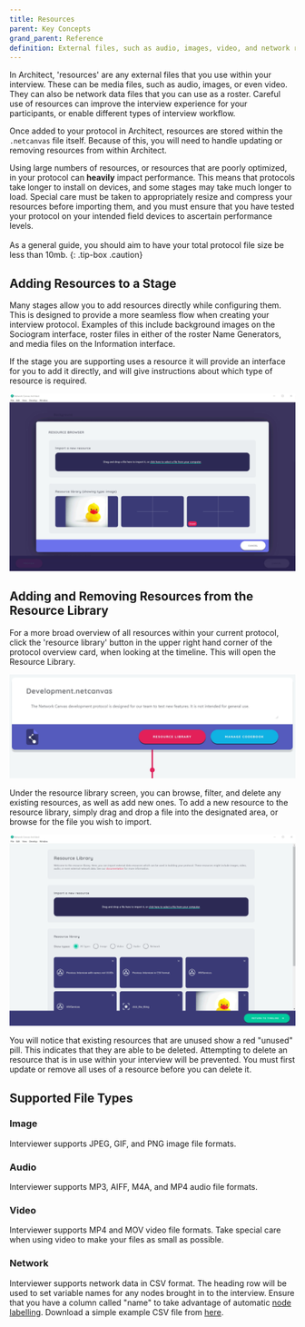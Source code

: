 ```yaml
---
title: Resources
parent: Key Concepts
grand_parent: Reference
definition: External files, such as audio, images, video, and network roster data, that can be used within your interview protocol.
---
```



In Architect, 'resources' are any external files that you use within your interview. These can be media files, such as audio, images, or even video. They can also be network data files that you can use as a roster. Careful use of resources can improve the interview experience for your participants, or enable different types of interview workflow.

Once added to your protocol in Architect, resources are stored within the `.netcanvas` file itself. Because of this, you will need to handle updating or removing resources from within Architect.

Using large numbers of resources, or resources that are poorly optimized, in your protocol can **heavily** impact performance. This means that protocols take longer to install on devices, and some stages may take much longer to load. Special care must be taken to appropriately resize and compress your resources before importing them, and you must ensure that you have tested your protocol on your intended field devices to ascertain performance levels.<br><br>As a general guide, you should aim to have your total protocol file size be less than 10mb.
{: .tip-box .caution}

## Adding Resources to a Stage

Many stages allow you to add resources directly while configuring them. This is designed to provide a more seamless flow when creating your interview protocol. Examples of this include background images on the Sociogram interface, roster files in either of the roster Name Generators, and media files on the Information interface.

If the stage you are supporting uses a resource it will provide an interface for you to add it directly, and will give instructions about which type of resource is required.

![](/assets/img/key-concepts/assets/bg-asset.png)

## Adding and Removing Resources from the Resource Library

For a more broad overview of all resources within your current protocol, click the 'resource library' button in the upper right hand corner of the protocol overview card, when looking at the timeline. This will open the Resource Library.

![image](/assets/img/key-concepts/assets/manage-assets-button.png)

Under the resource library screen, you can browse, filter, and delete any existing resources, as well as add new ones. To add a new resource to the resource library, simply drag and drop a file into the designated area, or browse for the file you wish to import.

![](/assets/img/key-concepts/assets/asset-library.png)

You will notice that existing resources that are unused show a red "unused" pill. This indicates that they are able to be deleted. Attempting to delete an resource that is in use within your interview will be prevented. You must first update or remove all uses of a resource before you can delete it.

## Supported File Types

### Image

Interviewer supports JPEG, GIF, and PNG image file formats.

### Audio

Interviewer supports MP3, AIFF, M4A, and MP4 audio file formats.

### Video

Interviewer supports MP4 and MOV video file formats. Take special care when using video to make your files as small as possible.

### Network

Interviewer supports network data in CSV format. The heading row will be used to set variable names for any nodes brought in to the interview. Ensure that you have a column called "name" to take advantage of automatic [node labelling](./node-labelling.md). Download a simple example CSV file from [here](../../../assets/previousInterview.csv).
